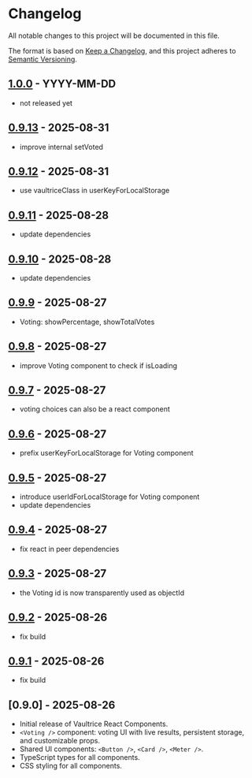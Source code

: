 # Changelog

All notable changes to this project will be documented in this file.

The format is based on [Keep a Changelog](https://keepachangelog.com/en/1.0.0/),
and this project adheres to [Semantic Versioning](https://semver.org/spec/v2.0.0.html).

## [1.0.0](https://github.com/vaultrice/react-components/compare/v0.9.0...v1.0.0) - YYYY-MM-DD

- not released yet

## [0.9.13](https://github.com/vaultrice/react-components/compare/v0.9.12...v0.9.13) - 2025-08-31

- improve internal setVoted

## [0.9.12](https://github.com/vaultrice/react-components/compare/v0.9.11...v0.9.12) - 2025-08-31

- use vaultriceClass in userKeyForLocalStorage

## [0.9.11](https://github.com/vaultrice/react-components/compare/v0.9.10...v0.9.11) - 2025-08-28

- update dependencies

## [0.9.10](https://github.com/vaultrice/react-components/compare/v0.9.9...v0.9.10) - 2025-08-28

- update dependencies

## [0.9.9](https://github.com/vaultrice/react-components/compare/v0.9.8...v0.9.9) - 2025-08-27

- Voting: showPercentage, showTotalVotes

## [0.9.8](https://github.com/vaultrice/react-components/compare/v0.9.7...v0.9.8) - 2025-08-27

- improve Voting component to check if isLoading

## [0.9.7](https://github.com/vaultrice/react-components/compare/v0.9.6...v0.9.7) - 2025-08-27

- voting choices can also be a react component

## [0.9.6](https://github.com/vaultrice/react-components/compare/v0.9.5...v0.9.6) - 2025-08-27

- prefix userKeyForLocalStorage for Voting component

## [0.9.5](https://github.com/vaultrice/react-components/compare/v0.9.4...v0.9.5) - 2025-08-27

- introduce userIdForLocalStorage for Voting component
- update dependencies

## [0.9.4](https://github.com/vaultrice/react-components/compare/v0.9.3...v0.9.4) - 2025-08-27

- fix react in peer dependencies

## [0.9.3](https://github.com/vaultrice/react-components/compare/v0.9.2...v0.9.3) - 2025-08-27

- the Voting id is now transparently used as objectId

## [0.9.2](https://github.com/vaultrice/react-components/compare/v0.9.1...v0.9.2) - 2025-08-26

- fix build

## [0.9.1](https://github.com/vaultrice/react-components/compare/v0.9.0...v0.9.1) - 2025-08-26

- fix build

## [0.9.0] - 2025-08-26

- Initial release of Vaultrice React Components.
- `<Voting />` component: voting UI with live results, persistent storage, and customizable props.
- Shared UI components: `<Button />`, `<Card />`, `<Meter />`.
- TypeScript types for all components.
- CSS styling for all components.
